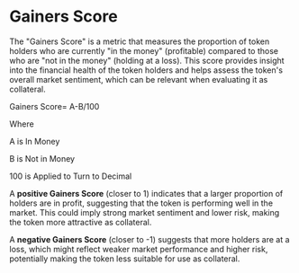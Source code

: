 # Gainers Score

The "Gainers Score" is a metric that measures the proportion of token holders who are currently "in the money" (profitable) compared to those who are "not in the money" (holding at a loss). This score provides insight into the financial health of the token holders and helps assess the token's overall market sentiment, which can be relevant when evaluating it as collateral.

Gainers Score= A-B/100

Where&#x20;

A is In Money

B is Not in Money

100 is Applied to Turn to Decimal

A **positive Gainers Score** (closer to 1) indicates that a larger proportion of holders are in profit, suggesting that the token is performing well in the market. This could imply strong market sentiment and lower risk, making the token more attractive as collateral.

A **negative Gainers Score** (closer to -1) suggests that more holders are at a loss, which might reflect weaker market performance and higher risk, potentially making the token less suitable for use as collateral.

